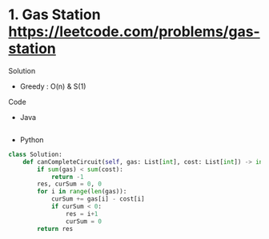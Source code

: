 # 1. Gas Station https://leetcode.com/problems/gas-station

Solution

- Greedy : O(n) & S(1)

Code

- Java

```java

```

- Python

```python
class Solution:
    def canCompleteCircuit(self, gas: List[int], cost: List[int]) -> int:
        if sum(gas) < sum(cost):
            return -1
        res, curSum = 0, 0
        for i in range(len(gas)):
            curSum += gas[i] - cost[i]
            if curSum < 0:
                res = i+1
                curSum = 0
        return res
```
